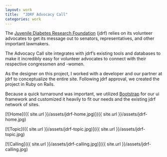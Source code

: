 ```yaml
---
layout: work
title:  "JDRF Advocacy Call"
categories: work
---
```


The [Juvenile Diabetes Research Foundation](http://jdrf.org) <span class="sc">(jdrf)</span> relies on its volunteer advocates to get its message out to senators, representatives, and other important lawmakers.

The Advocacy Call site integrates with <span class="sc">jdrf</span>’s existing tools and databases to make it incredibly easy for volunteer advocates to connect with their respective congressmen and -women.

As the designer on this project, I worked with a developer and our partner at <span class="sc">jdrf</span> to conceptualize the entire site. Following <span class="sc">jdrf</span> approval, we created the project in Ruby on Rails.

Because a quick turnaround was important, we utilized [Bootstrap](http://getbootstrap.com) for our <span class="sc">ui</span> framework and customized it heavily to fit our needs and the existing <span class="sc">jdrf</span> network of sites.

[![Home]({{ site.url }}/assets/jdrf-home.jpg)]({{ site.url }}/assets/jdrf-home.jpg)

[![Topic]({{ site.url }}/assets/jdrf-topic.jpg)]({{ site.url }}/assets/jdrf-topic.jpg)

[![Calling]({{ site.url }}/assets/jdrf-calling.jpg)]({{ site.url }}/assets/jdrf-calling.jpg)
